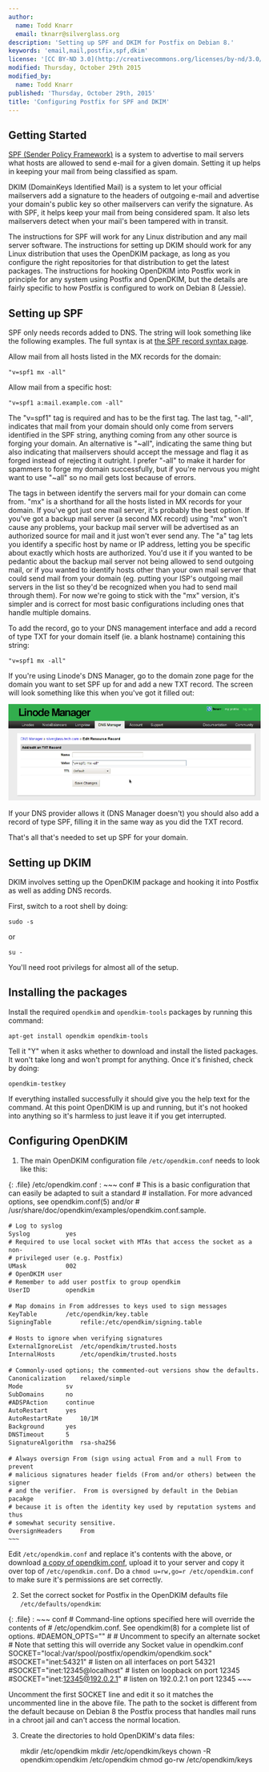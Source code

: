 ```yaml
---
author:
  name: Todd Knarr
  email: tknarr@silverglass.org
description: 'Setting up SPF and DKIM for Postfix on Debian 8.'
keywords: 'email,mail,postfix,spf,dkim'
license: '[CC BY-ND 3.0](http://creativecommons.org/licenses/by-nd/3.0/us/)'
modified: Thursday, October 29th 2015
modified_by:
  name: Todd Knarr
published: 'Thursday, October 29th, 2015'
title: 'Configuring Postfix for SPF and DKIM'
---
```


Getting Started
---------------

[SPF (Sender Policy Framework)](http://www.openspf.org/) is a system to advertise to mail servers what hosts are allowed to send e-mail for a given domain. Setting it up helps in keeping your mail from being classified as spam.

DKIM (DomainKeys Identified Mail) is a system to let your official mailservers add a signature to the headers of outgoing e-mail and advertise your domain's public key so other mailservers can verify the signature. As with SPF, it helps keep your mail from being considered spam. It also lets mailservers detect when your mail's been tampered with in transit.

The instructions for SPF will work for any Linux distribution and any mail server software. The instructions for setting up DKIM should work for any Linux distribution that uses the OpenDKIM package, as long as you configure the right repositories for that distribution to get the latest packages. The instructions for hooking OpenDKIM into Postfix work in principle for any system using Postfix and OpenDKIM, but the details are fairly specific to how Postfix is configured to work on Debian 8 (Jessie).

Setting up SPF
--------------

SPF only needs records added to DNS. The string will look something like the following examples. The full syntax is at [the SPF record syntax page](http://www.openspf.org/SPF_Record_Syntax).

Allow mail from all hosts listed in the MX records for the domain:

    "v=spf1 mx -all"

Allow mail from a specific host:

    "v=spf1 a:mail.example.com -all"

The "v=spf1" tag is required and has to be the first tag. The last tag, "-all", indicates that mail from your domain should only come from servers identified in the SPF string, anything coming from any other source is forging your domain. An alternative is "~all", indicating the same thing but also indicating that mailservers should accept the message and flag it as forged instead of rejecting it outright. I prefer "-all" to make it harder for spammers to forge my domain successfully, but if you're nervous you might want to use "~all" so no mail gets lost because of errors.

The tags in between identify the servers mail for your domain can come from. "mx" is a shorthand for all the hosts listed in MX records for your domain. If you've got just one mail server, it's probably the best option. If you've got a backup mail server (a second MX record) using "mx" won't cause any problems, your backup mail server will be advertised as an authorized source for mail and it just won't ever send any. The "a" tag lets you identify a specific host by name or IP address, letting you be specific about exactly which hosts are authorized. You'd use it if you wanted to be pedantic about the backup mail server not being allowed to send outgoing mail, or if you wanted to identify hosts other than your own mail server that could send mail from your domain (eg. putting your ISP's outgoing mail servers in the list so they'd be recognized when you had to send mail through them). For now we're going to stick with the "mx" version, it's simpler and is correct for most basic configurations including ones that handle multiple domains.

To add the record, go to your DNS management interface and add a record of type TXT for your domain itself (ie. a blank hostname) containing this string:

    "v=spf1 mx -all"

If you're using Linode's DNS Manager, go to the domain zone page for the domain you want to set SPF up for and add a new TXT record. The screen will look something like this when you've got it filled out:

![Linode DNS manager add TXT record](/docs/assets/9901_SPF_TXT_record.png)

If your DNS provider allows it (DNS Manager doesn't) you should also add a record of type SPF, filling it in the same way as you did the TXT record.

That's all that's needed to set up SPF for your domain.

Setting up DKIM
---------------

DKIM involves setting up the OpenDKIM package and hooking it into Postfix as well as adding DNS records.

First, switch to a root shell by doing:

    sudo -s

or

    su -

You'll need root privilegs for almost all of the setup.

## Installing the packages ##

Install the required `opendkim` and `opendkim-tools` packages by running this command:

    apt-get install opendkim opendkim-tools

Tell it "Y" when it asks whether to download and install the listed packages. It won't take long and won't prompt for anything. Once it's finished, check by doing:

    opendkim-testkey

If everything installed successfully it should give you the help text for the command. At this point OpenDKIM is up and running, but it's not hooked into anything so it's harmless to just leave it if you get interrupted.

## Configuring OpenDKIM ##

1. The main OpenDKIM configuration file `/etc/opendkim.conf` needs to look like this:

{: .file}
/etc/opendkim.conf
:   ~~~ conf
    # This is a basic configuration that can easily be adapted to suit a standard
    # installation. For more advanced options, see opendkim.conf(5) and/or
    # /usr/share/doc/opendkim/examples/opendkim.conf.sample.

    # Log to syslog
    Syslog			yes
    # Required to use local socket with MTAs that access the socket as a non-
    # privileged user (e.g. Postfix)
    UMask			002
    # OpenDKIM user
    # Remember to add user postfix to group opendkim
    UserID			opendkim

    # Map domains in From addresses to keys used to sign messages
    KeyTable		/etc/opendkim/key.table
    SigningTable		refile:/etc/opendkim/signing.table

    # Hosts to ignore when verifying signatures
    ExternalIgnoreList	/etc/opendkim/trusted.hosts
    InternalHosts		/etc/opendkim/trusted.hosts

    # Commonly-used options; the commented-out versions show the defaults.
    Canonicalization	relaxed/simple
    Mode			sv
    SubDomains		no
    #ADSPAction		continue
    AutoRestart		yes
    AutoRestartRate		10/1M
    Background		yes
    DNSTimeout		5
    SignatureAlgorithm	rsa-sha256

    # Always oversign From (sign using actual From and a null From to prevent
    # malicious signatures header fields (From and/or others) between the signer
    # and the verifier.  From is oversigned by default in the Debian pacakge
    # because it is often the identity key used by reputation systems and thus
    # somewhat security sensitive.
    OversignHeaders		From
    ~~~

Edit `/etc/opendkim.conf` and replace it's contents with the above, or download [a copy of opendkim.conf](/doc/assets/9902_opendkim.conf), upload it to your server and copy it over top of `/etc/opendkim.conf`. Do a `chmod u=rw,go=r /etc/opendkim.conf` to make sure it's permissions are set correctly.

2. Set the correct socket for Postfix in the OpenDKIM defaults file `/etc/defaults/opendkim`:

{: .file}
:   ~~~ conf
    # Command-line options specified here will override the contents of
    # /etc/opendkim.conf. See opendkim(8) for a complete list of options.
    #DAEMON_OPTS=""
    #
    # Uncomment to specify an alternate socket
    # Note that setting this will override any Socket value in opendkim.conf
    SOCKET="local:/var/spool/postfix/opendkim/opendkim.sock"
    #SOCKET="inet:54321" # listen on all interfaces on port 54321
    #SOCKET="inet:12345@localhost" # listen on loopback on port 12345
    #SOCKET="inet:12345@192.0.2.1" # listen on 192.0.2.1 on port 12345
    ~~~

Uncomment the first SOCKET line and edit it so it matches the uncommented line in the above file. The path to the socket is different from the default because on Debian 8 the Postfix process that handles mail runs in a chroot jail and can't access the normal location.

3. Create the directories to hold OpenDKIM's data files:

    mkdir /etc/opendkim
    mkdir /etc/opendkim/keys
    chown -R opendkim:opendkim /etc/opendkim
    chmod go-rw /etc/opendkim/keys

